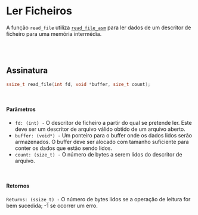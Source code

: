 # Ler Ficheiros
A função `read_file` utiliza [`read_file_asm`](../Assembly/Ler-Ficheiros.md) para ler dados de um descritor de ficheiro para uma memória intermédia.

<br><br>

## Assinatura
```c
ssize_t read_file(int fd, void *buffer, size_t count);
```

<br>

#### Parâmetros
- `fd: (int) -` O descritor de ficheiro a partir do qual se pretende ler. Este deve ser um descritor de arquivo válido obtido de um arquivo aberto.
- `buffer: (void*) -` Um ponteiro para o buffer onde os dados lidos serão armazenados. O buffer deve ser alocado com tamanho suficiente para conter os dados que estão sendo lidos.
- `count: (size_t) -` O número de bytes a serem lidos do descritor de arquivo.

<br>

#### Retornos
`Returns: (ssize_t) -` O número de bytes lidos se a operação de leitura for bem sucedida; -1 se ocorrer um erro.